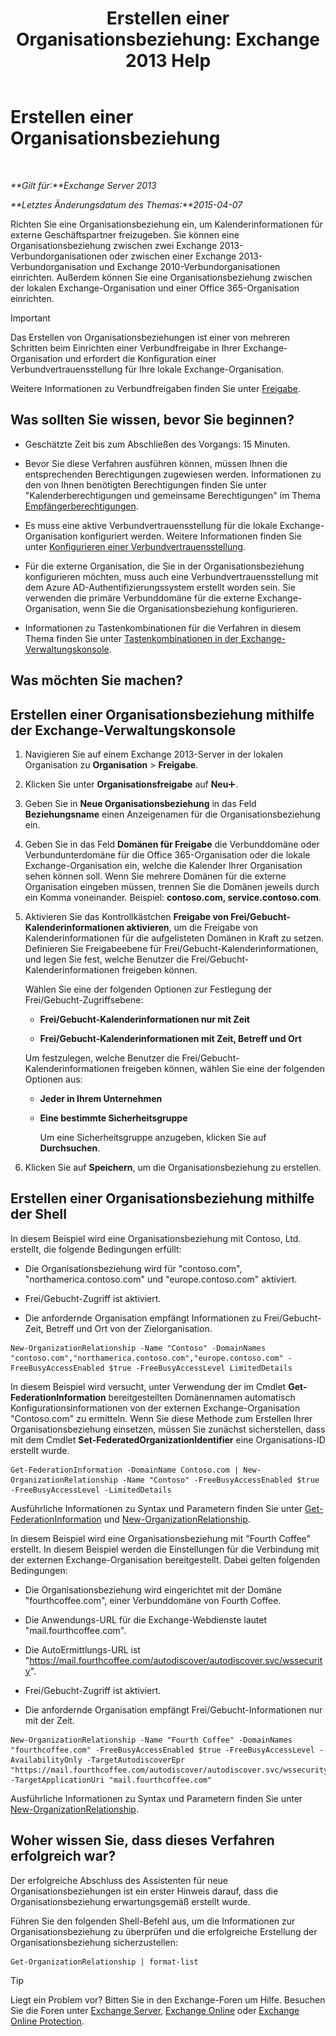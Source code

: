 ﻿---
title: 'Erstellen einer Organisationsbeziehung: Exchange 2013 Help'
TOCTitle: Erstellen einer Organisationsbeziehung
ms:assetid: 5ea61b96-c8ca-44fc-b8b5-ca4341af36a6
ms:mtpsurl: https://technet.microsoft.com/de-de/library/JJ657451(v=EXCHG.150)
ms:contentKeyID: 50475787
ms.date: 04/24/2018
mtps_version: v=EXCHG.150
ms.translationtype: HT
---

# Erstellen einer Organisationsbeziehung

 

_**Gilt für:**Exchange Server 2013_

_**Letztes Änderungsdatum des Themas:**2015-04-07_

Richten Sie eine Organisationsbeziehung ein, um Kalenderinformationen für externe Geschäftspartner freizugeben. Sie können eine Organisationsbeziehung zwischen zwei Exchange 2013-Verbundorganisationen oder zwischen einer Exchange 2013-Verbundorganisation und Exchange 2010-Verbundorganisationen einrichten. Außerdem können Sie eine Organisationsbeziehung zwischen der lokalen Exchange-Organisation und einer Office 365-Organisation einrichten.


> [!IMPORTANT]
> Das Erstellen von Organisationsbeziehungen ist einer von mehreren Schritten beim Einrichten einer Verbundfreigabe in Ihrer Exchange-Organisation und erfordert die Konfiguration einer Verbundvertrauensstellung für Ihre lokale Exchange-Organisation.



Weitere Informationen zu Verbundfreigaben finden Sie unter [Freigabe](sharing-exchange-2013-help.md).

## Was sollten Sie wissen, bevor Sie beginnen?

  - Geschätzte Zeit bis zum Abschließen des Vorgangs: 15 Minuten.

  - Bevor Sie diese Verfahren ausführen können, müssen Ihnen die entsprechenden Berechtigungen zugewiesen werden. Informationen zu den von Ihnen benötigten Berechtigungen finden Sie unter "Kalenderberechtigungen und gemeinsame Berechtigungen" im Thema [Empfängerberechtigungen](recipients-permissions-exchange-2013-help.md).

  - Es muss eine aktive Verbundvertrauensstellung für die lokale Exchange-Organisation konfiguriert werden. Weitere Informationen finden Sie unter [Konfigurieren einer Verbundvertrauensstellung](configure-a-federation-trust-exchange-2013-help.md).

  - Für die externe Organisation, die Sie in der Organisationsbeziehung konfigurieren möchten, muss auch eine Verbundvertrauensstellung mit dem Azure AD-Authentifizierungssystem erstellt worden sein. Sie verwenden die primäre Verbunddomäne für die externe Exchange-Organisation, wenn Sie die Organisationsbeziehung konfigurieren.

  - Informationen zu Tastenkombinationen für die Verfahren in diesem Thema finden Sie unter [Tastenkombinationen in der Exchange-Verwaltungskonsole](keyboard-shortcuts-in-the-exchange-admin-center-exchange-online-protection-help.md).

## Was möchten Sie machen?

## Erstellen einer Organisationsbeziehung mithilfe der Exchange-Verwaltungskonsole

1.  Navigieren Sie auf einem Exchange 2013-Server in der lokalen Organisation zu **Organisation** \> **Freigabe**.

2.  Klicken Sie unter **Organisationsfreigabe** auf **Neu**![Hinzufügen (Symbol)](images/JJ218640.c1e75329-d6d7-4073-a27d-498590bbb558(EXCHG.150).gif "Hinzufügen (Symbol)").

3.  Geben Sie in **Neue Organisationsbeziehung** in das Feld **Beziehungsname** einen Anzeigenamen für die Organisationsbeziehung ein.

4.  Geben Sie in das Feld **Domänen für Freigabe** die Verbunddomäne oder Verbundunterdomäne für die Office 365-Organisation oder die lokale Exchange-Organisation ein, welche die Kalender Ihrer Organisation sehen können soll. Wenn Sie mehrere Domänen für die externe Organisation eingeben müssen, trennen Sie die Domänen jeweils durch ein Komma voneinander. Beispiel: **contoso.com, service.contoso.com**.

5.  Aktivieren Sie das Kontrollkästchen **Freigabe von Frei/Gebucht-Kalenderinformationen aktivieren**, um die Freigabe von Kalenderinformationen für die aufgelisteten Domänen in Kraft zu setzen. Definieren Sie Freigabeebene für Frei/Gebucht-Kalenderinformationen, und legen Sie fest, welche Benutzer die Frei/Gebucht-Kalenderinformationen freigeben können.
    
    Wählen Sie eine der folgenden Optionen zur Festlegung der Frei/Gebucht-Zugriffsebene:
    
      - **Frei/Gebucht-Kalenderinformationen nur mit Zeit**
    
      - **Frei/Gebucht-Kalenderinformationen mit Zeit, Betreff und Ort**
    
    Um festzulegen, welche Benutzer die Frei/Gebucht-Kalenderinformationen freigeben können, wählen Sie eine der folgenden Optionen aus:
    
      - **Jeder in Ihrem Unternehmen**
    
      - **Eine bestimmte Sicherheitsgruppe**
        
        Um eine Sicherheitsgruppe anzugeben, klicken Sie auf **Durchsuchen**.

6.  Klicken Sie auf **Speichern**, um die Organisationsbeziehung zu erstellen.

## Erstellen einer Organisationsbeziehung mithilfe der Shell

In diesem Beispiel wird eine Organisationsbeziehung mit Contoso, Ltd. erstellt, die folgende Bedingungen erfüllt:

  - Die Organisationsbeziehung wird für "contoso.com", "northamerica.contoso.com" und "europe.contoso.com" aktiviert.

  - Frei/Gebucht-Zugriff ist aktiviert.

  - Die anfordernde Organisation empfängt Informationen zu Frei/Gebucht-Zeit, Betreff und Ort von der Zielorganisation.

<!-- end list -->

    New-OrganizationRelationship -Name "Contoso" -DomainNames "contoso.com","northamerica.contoso.com","europe.contoso.com" -FreeBusyAccessEnabled $true -FreeBusyAccessLevel LimitedDetails

In diesem Beispiel wird versucht, unter Verwendung der im Cmdlet **Get-FederationInformation** bereitgestellten Domänennamen automatisch Konfigurationsinformationen von der externen Exchange-Organisation "Contoso.com" zu ermitteln. Wenn Sie diese Methode zum Erstellen Ihrer Organisationsbeziehung einsetzen, müssen Sie zunächst sicherstellen, dass mit dem Cmdlet **Set-FederatedOrganizationIdentifier** eine Organisations-ID erstellt wurde.

    Get-FederationInformation -DomainName Contoso.com | New-OrganizationRelationship -Name "Contoso" -FreeBusyAccessEnabled $true -FreeBusyAccessLevel -LimitedDetails

Ausführliche Informationen zu Syntax und Parametern finden Sie unter [Get-FederationInformation](https://technet.microsoft.com/de-de/library/dd351221\(v=exchg.150\)) und [New-OrganizationRelationship](https://technet.microsoft.com/de-de/library/ee332357\(v=exchg.150\)).

In diesem Beispiel wird eine Organisationsbeziehung mit "Fourth Coffee" erstellt. In diesem Beispiel werden die Einstellungen für die Verbindung mit der externen Exchange-Organisation bereitgestellt. Dabei gelten folgenden Bedingungen:

  - Die Organisationsbeziehung wird eingerichtet mit der Domäne "fourthcoffee.com", einer Verbunddomäne von Fourth Coffee.

  - Die Anwendungs-URL für die Exchange-Webdienste lautet "mail.fourthcoffee.com".

  - Die AutoErmittlungs-URL ist "https://mail.fourthcoffee.com/autodiscover/autodiscover.svc/wssecurity".

  - Frei/Gebucht-Zugriff ist aktiviert.

  - Die anfordernde Organisation empfängt Frei/Gebucht-Informationen nur mit der Zeit.

<!-- end list -->

    New-OrganizationRelationship -Name "Fourth Coffee" -DomainNames "fourthcoffee.com" -FreeBusyAccessEnabled $true -FreeBusyAccessLevel -AvailabilityOnly -TargetAutodiscoverEpr "https://mail.fourthcoffee.com/autodiscover/autodiscover.svc/wssecurity" -TargetApplicationUri "mail.fourthcoffee.com"

Ausführliche Informationen zu Syntax und Parametern finden Sie unter [New-OrganizationRelationship](https://technet.microsoft.com/de-de/library/ee332357\(v=exchg.150\)).

## Woher wissen Sie, dass dieses Verfahren erfolgreich war?

Der erfolgreiche Abschluss des Assistenten für neue Organisationsbeziehungen ist ein erster Hinweis darauf, dass die Organisationsbeziehung erwartungsgemäß erstellt wurde.

Führen Sie den folgenden Shell-Befehl aus, um die Informationen zur Organisationsbeziehung zu überprüfen und die erfolgreiche Erstellung der Organisationsbeziehung sicherzustellen:

    Get-OrganizationRelationship | format-list


> [!TIP]
> Liegt ein Problem vor? Bitten Sie in den Exchange-Foren um Hilfe. Besuchen Sie die Foren unter <A href="https://go.microsoft.com/fwlink/p/?linkid=60612">Exchange Server</A>, <A href="https://go.microsoft.com/fwlink/p/?linkid=267542">Exchange Online</A> oder <A href="https://go.microsoft.com/fwlink/p/?linkid=285351">Exchange Online Protection</A>.


